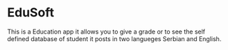 # EduSoft
This is a Education app it allows you to give a grade or to see the self defined database of student it posts in two langueges Serbian and English.
